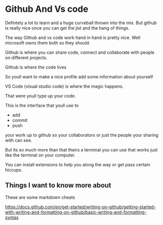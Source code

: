 # Github And Vs code

Defintely a lot to learn and a huge curveball thrown into the mix. But github is really nice once you can get the jist and the hang of things.

The way Github and vs code work hand in hand is pretty nice. Well microsoft owns them both so they should.

Github is where you can share code, connect and collaborate with people on different projects.

Github is where the code lives

So youll want to  make a nice profile add some information about yourself

VS Code (visual studio code) is where the magic happens.

That were youll type up your code.

This is the interface that youll use to

- add
- commit
- push

your work up to github so your collaborators or just the people your sharing with can see.

But its so much more than that theirs a terminal you can use that works just like the terminal on your computer.

You can install extensions to help you along the way or get pass certain hiccups.

## Things I want to know more about

These are some markdown cheats

<https://docs.github.com/en/get-started/writing-on-github/getting-started-with-writing-and-formatting-on-github/basic-writing-and-formatting-syntax>
